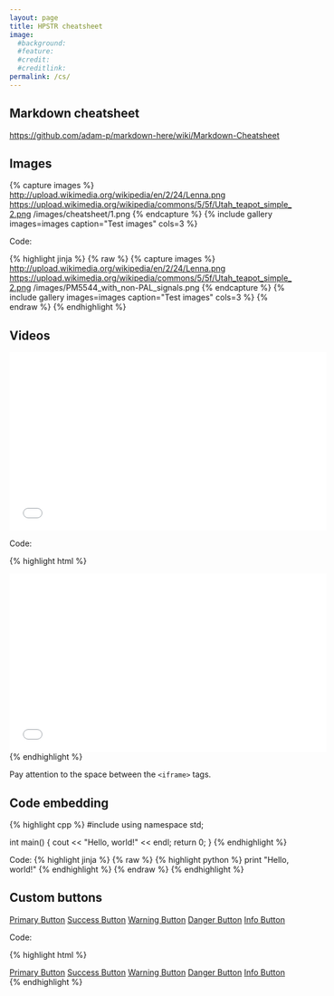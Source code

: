 ```yaml
---
layout: page
title: HPSTR cheatsheet
image:
  #background:
  #feature:
  #credit:
  #creditlink:
permalink: /cs/
---
```


## Markdown cheatsheet
<https://github.com/adam-p/markdown-here/wiki/Markdown-Cheatsheet>

## Images

{% capture images %}
    http://upload.wikimedia.org/wikipedia/en/2/24/Lenna.png     
    https://upload.wikimedia.org/wikipedia/commons/5/5f/Utah_teapot_simple_2.png
    /images/cheatsheet/1.png
{% endcapture %} {% include gallery images=images caption="Test images" cols=3 %}

Code:

{% highlight jinja %}
{% raw %}
{% capture images %}
    http://upload.wikimedia.org/wikipedia/en/2/24/Lenna.png     
    https://upload.wikimedia.org/wikipedia/commons/5/5f/Utah_teapot_simple_2.png
    /images/PM5544_with_non-PAL_signals.png
{% endcapture %} {% include gallery images=images caption="Test images" cols=3 %}
{% endraw %}
{% endhighlight %}

## Videos

<iframe width="560" height="315"
src="//www.youtube.com/embed/C0DPdy98e4c"
frameborder="0"> </iframe>

Code:

{% highlight html %}
<iframe width="560" height="315"
src="//www.youtube.com/embed/C0DPdy98e4c"
frameborder="0"> </iframe>
{% endhighlight %}

Pay attention to the space between the `<iframe>` tags.

## Code embedding

{% highlight cpp %}
#include <iostream>
using namespace std;

int main() {
    cout << "Hello, world!" << endl;
    return 0;
}
{% endhighlight %}

Code:
{% highlight jinja %}
{% raw %}
{% highlight python %}
print "Hello, world!"
{% endhighlight %}
{% endraw %}
{% endhighlight %}

## Custom buttons

<div markdown="0">
    <a href="#" class="btn">Primary Button</a>
    <a href="#" class="btn btn-success">Success Button</a>
    <a href="#" class="btn btn-warning">Warning Button</a>
    <a href="#" class="btn btn-danger">Danger Button</a>
    <a href="#" class="btn btn-info">Info Button</a>
</div>

Code:

{% highlight html %}
<div markdown="0">
    <a href="#" class="btn">Primary Button</a>
    <a href="#" class="btn btn-success">Success Button</a>
    <a href="#" class="btn btn-warning">Warning Button</a>
    <a href="#" class="btn btn-danger">Danger Button</a>
    <a href="#" class="btn btn-info">Info Button</a>
</div>
{% endhighlight %}
